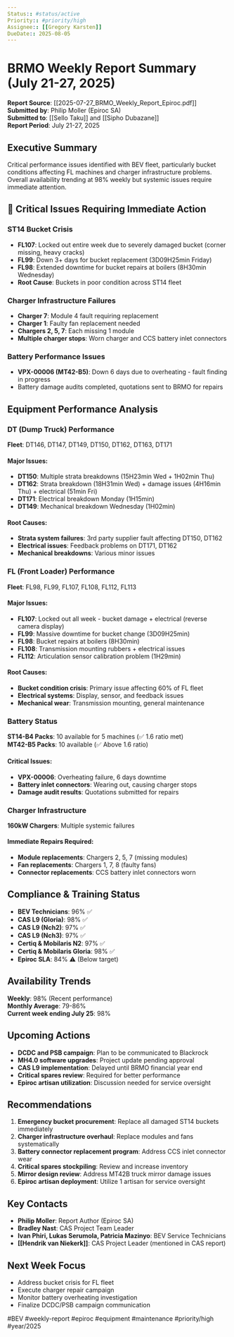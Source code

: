 ```yaml
---
Status:: #status/active
Priority:: #priority/high
Assignee:: [[Gregory Karsten]]
DueDate:: 2025-08-05
---
```


# BRMO Weekly Report Summary (July 21-27, 2025)

**Report Source**: [[2025-07-27_BRMO_Weekly_Report_Epiroc.pdf]]  
**Submitted by**: Philip Moller (Epiroc SA)  
**Submitted to**: [[Sello Taku]] and [[Sipho Dubazane]]  
**Report Period**: July 21-27, 2025  

## Executive Summary
Critical performance issues identified with BEV fleet, particularly bucket conditions affecting FL machines and charger infrastructure problems. Overall availability trending at 98% weekly but systemic issues require immediate attention.

## 🔴 Critical Issues Requiring Immediate Action

### ST14 Bucket Crisis
- **FL107**: Locked out entire week due to severely damaged bucket (corner missing, heavy cracks)
- **FL99**: Down 3+ days for bucket replacement (3D09H25min Friday)
- **FL98**: Extended downtime for bucket repairs at boilers (8H30min Wednesday)
- **Root Cause**: Buckets in poor condition across ST14 fleet

### Charger Infrastructure Failures
- **Charger 7**: Module 4 fault requiring replacement
- **Charger 1**: Faulty fan replacement needed
- **Chargers 2, 5, 7**: Each missing 1 module 
- **Multiple charger stops**: Worn charger and CCS battery inlet connectors

### Battery Performance Issues
- **VPX-00006 (MT42-B5)**: Down 6 days due to overheating - fault finding in progress
- Battery damage audits completed, quotations sent to BRMO for repairs

## Equipment Performance Analysis

### DT (Dump Truck) Performance
**Fleet**: DT146, DT147, DT149, DT150, DT162, DT163, DT171

#### Major Issues:
- **DT150**: Multiple strata breakdowns (15H23min Wed + 1H02min Thu)
- **DT162**: Strata breakdown (18H31min Wed) + damage issues (4H16min Thu) + electrical (51min Fri)
- **DT171**: Electrical breakdown Monday (1H15min)
- **DT149**: Mechanical breakdown Wednesday (1H02min)

#### Root Causes:
- **Strata system failures**: 3rd party supplier fault affecting DT150, DT162
- **Electrical issues**: Feedback problems on DT171, DT162
- **Mechanical breakdowns**: Various minor issues

### FL (Front Loader) Performance  
**Fleet**: FL98, FL99, FL107, FL108, FL112, FL113

#### Major Issues:
- **FL107**: Locked out all week - bucket damage + electrical (reverse camera display)
- **FL99**: Massive downtime for bucket change (3D09H25min)
- **FL98**: Bucket repairs at boilers (8H30min)
- **FL108**: Transmission mounting rubbers + electrical issues
- **FL112**: Articulation sensor calibration problem (1H29min)

#### Root Causes:
- **Bucket condition crisis**: Primary issue affecting 60% of FL fleet
- **Electrical systems**: Display, sensor, and feedback issues
- **Mechanical wear**: Transmission mounting, general maintenance

### Battery Status
**ST14-B4 Packs**: 10 available for 5 machines (✅ 1.6 ratio met)  
**MT42-B5 Packs**: 10 available (✅ Above 1.6 ratio)

#### Critical Issues:
- **VPX-00006**: Overheating failure, 6 days downtime
- **Battery inlet connectors**: Wearing out, causing charger stops
- **Damage audit results**: Quotations submitted for repairs

### Charger Infrastructure
**160kW Chargers**: Multiple systemic failures

#### Immediate Repairs Required:
- **Module replacements**: Chargers 2, 5, 7 (missing modules)
- **Fan replacements**: Chargers 1, 7, 8 (faulty fans)
- **Connector replacements**: CCS battery inlet connectors worn

## Compliance & Training Status
- **BEV Technicians**: 96% ✅
- **CAS L9 (Gloria)**: 98% ✅  
- **CAS L9 (Nch2)**: 97% ✅
- **CAS L9 (Nch3)**: 97% ✅
- **Certiq & Mobilaris N2**: 97% ✅
- **Certiq & Mobilaris Gloria**: 98% ✅
- **Epiroc SLA**: 84% ⚠️ (Below target)

## Availability Trends
**Weekly**: 98% (Recent performance)  
**Monthly Average**: 79-86%  
**Current week ending July 25**: 98%

## Upcoming Actions
- **DCDC and PSB campaign**: Plan to be communicated to Blackrock
- **MH4.0 software upgrades**: Project update pending approval
- **CAS L9 implementation**: Delayed until BRMO financial year end
- **Critical spares review**: Required for better performance
- **Epiroc artisan utilization**: Discussion needed for service oversight

## Recommendations
1. **Emergency bucket procurement**: Replace all damaged ST14 buckets immediately
2. **Charger infrastructure overhaul**: Replace modules and fans systematically  
3. **Battery connector replacement program**: Address CCS inlet connector wear
4. **Critical spares stockpiling**: Review and increase inventory
5. **Mirror design review**: Address MT42B truck mirror damage issues
6. **Epiroc artisan deployment**: Utilize 1 artisan for service oversight

## Key Contacts
- **Philip Moller**: Report Author (Epiroc SA)
- **Bradley Nast**: CAS Project Team Leader
- **Ivan Phiri, Lukas Serumola, Patricia Mazinyo**: BEV Service Technicians
- **[[Hendrik van Niekerk]]**: CAS Project Leader (mentioned in CAS report)

## Next Week Focus
- Address bucket crisis for FL fleet
- Execute charger repair campaign
- Monitor battery overheating investigation
- Finalize DCDC/PSB campaign communication

#BEV #weekly-report #epiroc #equipment #maintenance #priority/high #year/2025